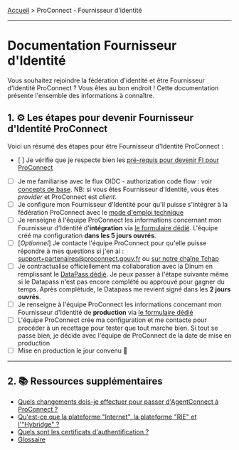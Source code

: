 [Accueil](README.md) > ProConnect - Fournisseur d'identité

---

# Documentation Fournisseur d'Identité

Vous souhaitez rejoindre la fédération d'identité et être Fournisseur d'Identité ProConnect ? Vous êtes au bon endroit ! Cette documentation présente l'ensemble des informations à connaître.

## 1. ⚙️ Les étapes pour devenir Fournisseur d'Identité ProConnect

Voici un résumé des étapes pour être Fournisseur d'Identité ProConnect :

- [ ] Je vérifie que je respecte bien les [pré-requis pour devenir FI pour ProConnect](./prerequis-fi.md)
- [ ] Je me familiarise avec le flux OIDC - authorization code flow : voir [concepts de base](../resources/flux_oidc.md). NB: si vous êtes Fournisseur d'Identité, vous êtes _provider_ et ProConnect est _client_.
- [ ] Je configure mon Fournisseur d'Identité pour qu'il puisse s'intégrer à la fédération ProConnect avec le [mode d'emploi technique](./configuration.md)
- [ ] Je renseigne à l'équipe ProConnect les informations concernant mon Fournisseur d'Identité d'**intégration** via [le formulaire dédié](https://www.demarches-simplifiees.fr/commencer/demande-creation-fi-fca). L'équipe créé ma configuration **dans les 5 jours ouvrés**.
- [ ] [_Optionnel_] Je contacte l'équipe ProConnect pour qu'elle puisse répondre à mes questions si j'en ai : support+partenaires@proconnect.gouv.fr ou [sur notre chaîne Tchap](https://www.tchap.gouv.fr/#/room/!kBghcRpyMNThkFQjdW:agent.dinum.tchap.gouv.fr)
- [ ] Je contractualise officiellement ma collaboration avec la Dinum en remplissant le [DataPass dédié](https://datapass.api.gouv.fr/agent-connect-fi). Je peux passer à l'étape suivante même si le Datapass n'est pas encore complété ou approuvé pour gagner du temps.  Après complétude, le Datapass me revient signé dans les **2 jours ouvrés**.
- [ ] Je renseigne à l'équipe ProConnect les informations concernant mon Fournisseur d'Identité de **production** via [le formulaire dédié](https://www.demarches-simplifiees.fr/commencer/demande-creation-fi-fca)
- [ ] L'équipe ProConnect crée ma configuration et me contacte pour procéder à un recettage pour tester que tout marche bien. Si tout se passe bien, je décide avec l'équipe de ProConnect de la date de mise en production
- [ ] Mise en production le jour convenu 🚀

---

## 2. 📚 Ressources supplémentaires

- [Quels changements dois-je effectuer pour passer d'AgentConnect à ProConnect ?](./changement-agentconnect-proconnect-fi.md)
- [Qu'est-ce que la plateforme "Internet", la plateforme "RIE" et l'"Hybridge" ?](./plateformes_fi.md)
- [Quels sont les certificats d'authentification ?](./certificats_fi.md)
- [Glossaire](../resources/glossaire.md)
